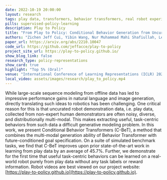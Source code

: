 ```yaml
---
date: 2022-10-19 20:00:00
layout: research 
tags: play data, transformers, behavior transformers, real robot experiments, play kitchen
pills: supervised-policy-learning
description: Play to Policy
title: "From Play to Policy: Conditional Behavior Generation from Uncurated Robot Data"
authors: "Zichen Jeff Cui, Yibin Wang, Nur Muhammad Mahi Shafiullah, Lerrel Pinto"
paper_url: https://arxiv.org/abs/2210.10047
code_url: https://github.com/jeffacce/play-to-policy
project_site_url: https://play-to-policy.github.io/
show_blog_link: false
research_type: policy-representations
show_card: true
highlight: "Top 5% (Oral)"
venue: "International Conference of Learning Representations (ICLR) 2023"
local_video: assets/images/research/play_to_policy.mp4
---
```


While large-scale sequence modeling from offline data has led to impressive performance gains in natural language and image generation, directly translating such ideas to robotics has been challenging. One critical reason for this is that uncurated robot demonstration data, i.e. play data, collected from non-expert human demonstrators are often noisy, diverse, and distributionally multi-modal. This makes extracting useful, task-centric behaviors from such data a difficult generative modeling problem. In this work, we present Conditional Behavior Transformers (C-BeT), a method that combines the multi-modal generation ability of Behavior Transformer with future-conditioned goal specification. On a suite of simulated benchmark tasks, we find that C-BeT improves upon prior state-of-the-art work in learning from play data by an average of 45.7%. Further, we demonstrate for the first time that useful task-centric behaviors can be learned on a real-world robot purely from play data without any task labels or reward information. Robot videos are best viewed on our project website: [https://play-to-policy.github.io](https://play-to-policy.github.io).
